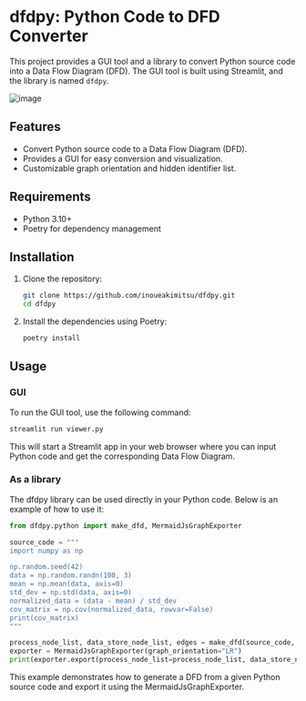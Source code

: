 # dfdpy: Python Code to DFD Converter

This project provides a GUI tool and a library to convert Python source code into a Data Flow Diagram (DFD). The GUI tool is built using Streamlit, and the library is named `dfdpy`.

![image](https://github.com/user-attachments/assets/e90fa582-a00e-4413-9214-16038c79fb73)

## Features

- Convert Python source code to a Data Flow Diagram (DFD).
- Provides a GUI for easy conversion and visualization.
- Customizable graph orientation and hidden identifier list.

## Requirements

- Python 3.10+
- Poetry for dependency management

## Installation

1. Clone the repository:
    ```bash
    git clone https://github.com/inoueakimitsu/dfdpy.git
    cd dfdpy
    ```

2. Install the dependencies using Poetry:
    ```bash
    poetry install
    ```

## Usage

### GUI

To run the GUI tool, use the following command:
```bash
streamlit run viewer.py
```

This will start a Streamlit app in your web browser where you can input Python code and get the corresponding Data Flow Diagram.

### As a library

The dfdpy library can be used directly in your Python code. Below is an example of how to use it:

```python
from dfdpy.python import make_dfd, MermaidJsGraphExporter

source_code = """
import numpy as np

np.random.seed(42)
data = np.random.randn(100, 3)
mean = np.mean(data, axis=0)
std_dev = np.std(data, axis=0)
normalized_data = (data - mean) / std_dev
cov_matrix = np.cov(normalized_data, rowvar=False)
print(cov_matrix)
"""

process_node_list, data_store_node_list, edges = make_dfd(source_code, hidden_id_list=[])
exporter = MermaidJsGraphExporter(graph_orientation="LR")
print(exporter.export(process_node_list=process_node_list, data_store_node_list=data_store_node_list, edges=edges))
```

This example demonstrates how to generate a DFD from a given Python source code and export it using the MermaidJsGraphExporter.

